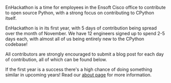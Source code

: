 
EnHackathon is a time for employees in the Ensoft Cisco office to contribute to
open source Python, with a strong focus on contributing to CPython itself. 

EnHackathon is in its first year, with 5 days of contribution being spread
over the month of November. We have 12 engineers signed up to spend 2-5 days
each, with almost all of us being entirely new to the CPython codebase!

All contributors are strongly encouraged to submit a blog post for each day of
contribution, all of which can be found below.

If the first year is a success there's a high chance of doing something similar
in upcoming years! Read our [about page](about.html) for more information.
